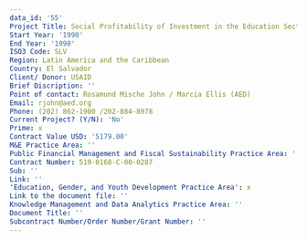 ```yaml
---
data_id: '55'
Project Title: Social Profitability of Investment in the Education Sector
Start Year: '1990'
End Year: '1990'
ISO3 Code: SLV
Region: Latin America and the Caribbean
Country: El Salvador
Client/ Donor: USAID
Brief Discription: ''
Point of contact: Rosamund Mische John / Marcia Ellis (AED)
Email: rjohn@aed.org
Phone: (202) 862-1900 /202-884-8978
Current Project? (Y/N): 'No'
Prime: x
Contract Value USD: '5179.00'
M&E Practice Area: ''
Public Financial Management and Fiscal Sustainability Practice Area: ''
Contract Number: 519-0168-C-00-0287
Sub: ''
Link: ''
'Education, Gender, and Youth Development Practice Area': x
Link to the document file: ''
Knowledge Management and Data Analytics Practice Area: ''
Document Title: ''
Subcontract Number/Order Number/Grant Number: ''
---
```

